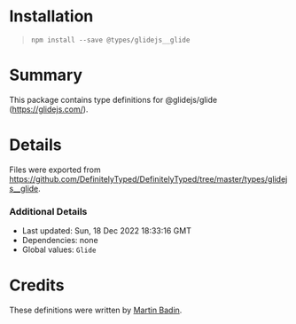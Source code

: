 # Installation
> `npm install --save @types/glidejs__glide`

# Summary
This package contains type definitions for @glidejs/glide (https://glidejs.com/).

# Details
Files were exported from https://github.com/DefinitelyTyped/DefinitelyTyped/tree/master/types/glidejs__glide.

### Additional Details
 * Last updated: Sun, 18 Dec 2022 18:33:16 GMT
 * Dependencies: none
 * Global values: `Glide`

# Credits
These definitions were written by [Martin Badin](https://github.com/martin-badin).
